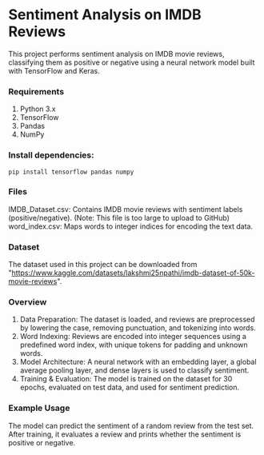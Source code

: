 # Sentiment Analysis on IMDB Reviews

This project performs sentiment analysis on IMDB movie reviews, classifying them as positive or negative using a neural network model built with TensorFlow and Keras.

### Requirements
1. Python 3.x
2. TensorFlow
3. Pandas
4. NumPy

### Install dependencies:

`pip install tensorflow pandas numpy`

### Files
IMDB_Dataset.csv: Contains IMDB movie reviews with sentiment labels (positive/negative). (Note: This file is too large to upload to GitHub)
word_index.csv: Maps words to integer indices for encoding the text data.

### Dataset
The dataset used in this project can be downloaded from "https://www.kaggle.com/datasets/lakshmi25npathi/imdb-dataset-of-50k-movie-reviews".

### Overview
1. Data Preparation: The dataset is loaded, and reviews are preprocessed by lowering the case, removing punctuation, and tokenizing into words.
2. Word Indexing: Reviews are encoded into integer sequences using a predefined word index, with unique tokens for padding and unknown words.
3. Model Architecture: A neural network with an embedding layer, a global average pooling layer, and dense layers is used to classify sentiment.
4. Training & Evaluation: The model is trained on the dataset for 30 epochs, evaluated on test data, and used for sentiment prediction.

### Example Usage
The model can predict the sentiment of a random review from the test set. After training, it evaluates a review and prints whether the sentiment is positive or negative.
